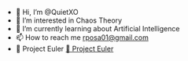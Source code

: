 - 👋 Hi, I’m @QuietXO
- 👀 I’m interested in Chaos Theory
- 🌱 I’m currently learning about Artificial Intelligence
- 📫 How to reach me rposa01@gmail.com
- 🚀 Project Euler
[🚀 Project Euler](https://projecteuler.net/profile/QuietXO.png)
